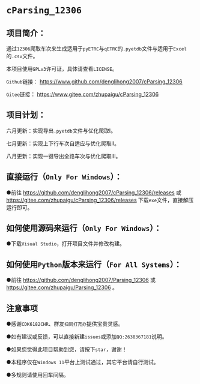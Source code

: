 # `cParsing_12306`
## **项目简介：**

通过`12306`爬取车次来生成适用于`pyETRC`与`qETRC`的`.pyetdb`文件与适用于`Excel`的`.csv`文件。

本项目使用`GPLv3`许可证，具体请查看`LICENSE`。

`Github`链接： https://www.github.com/denglihong2007/cParsing_12306

`Gitee`链接： https://www.gitee.com/zhupaigu/cParsing_12306

## **项目计划：**

六月更新：实现导出`.pyetdb`文件与优化爬取Ⅰ。

七月更新：实现上下行车次自适应与优化爬取Ⅱ。

八月更新：实现一键导出全路车次与优化爬取Ⅲ。

## **直接运行（`Only For Windows`）：**

●前往 https://github.com/denglihong2007/cParsing_12306/releases 或 https://gitee.com/zhupaigu/cParsing_12306/releases 下载`exe`文件，直接解压运行即可。

## **如何使用源码来运行（`Only For Windows`）：**

●下载`Visual Studio`，打开项目文件并修改构建。

## **如何使用`Python`版本来运行（`For All Systems`）：**

●前往 https://github.com/denglihong2007/Parsing_12306 或 https://gitee.com/zhupaigu/Parsing_12306 。

## **注意事项**

●感谢`CDK6182CHR`、群友`扫同打充办`提供宝贵灵感。

●如有建议或反馈，可以直接新建`issues`或添加`QQ:2638367181`说明。

●如果您觉得此项目帮助到您，请按下`star`，谢谢！

●本程序仅在`Windows 11`平台上测试通过，其它平台请自行测试。

●多规则请使用回车间隔。
